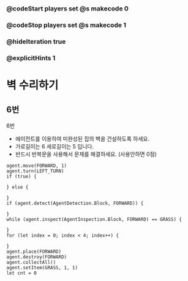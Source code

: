 ### @codeStart players set @s makecode 0
### @codeStop players set @s makecode 1

### @hideIteration true 
### @explicitHints 1


# 벽 수리하기

## 6번
6번
- 에이전트를 이용하여 미완성된 집의 벽을 건설하도록 하세요.
- 가로길이는 6 세로길이는 5 입니다.
- 반드시 반복문을 사용해서 문제를 해결하세요. (사용안하면 0점)

```ghost
agent.move(FORWARD, 1)
agent.turn(LEFT_TURN)
if (true) {
	
} else {
	
}
if (agent.detect(AgentDetection.Block, FORWARD)) {
	
}
while (agent.inspect(AgentInspection.Block, FORWARD) == GRASS) {
	
}
for (let index = 0; index < 4; index++) {
	
}
agent.place(FORWARD)
agent.destroy(FORWARD)
agent.collectAll()
agent.setItem(GRASS, 1, 1)
let cnt = 0
```
